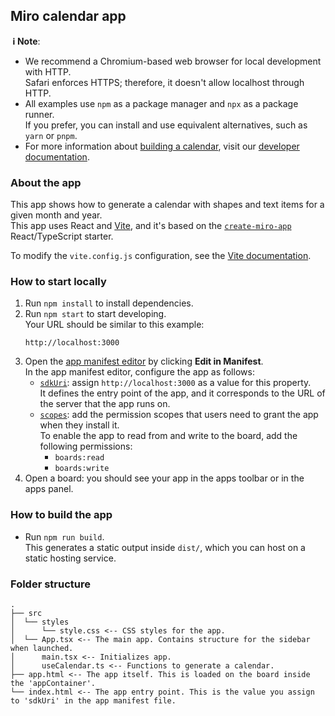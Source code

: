 ## Miro calendar app

**&nbsp;ℹ&nbsp;Note**:

- We recommend a Chromium-based web browser for local development with HTTP. \
  Safari enforces HTTPS; therefore, it doesn't allow localhost through HTTP.
- All examples use `npm` as a package manager and `npx` as a package runner. \
  If you prefer, you can install and use equivalent alternatives, such as `yarn` or `pnpm`.
- For more information about [building a calendar](https://developers.miro.com/docs/building-a-calendar-app-in-miro), visit our [developer documentation](https://developers.miro.com).

### About the app

This app shows how to generate a calendar with shapes and text items for a given month and year. \
This app uses React and [Vite](https://vitejs.dev/), and it's based on the [`create-miro-app`](https://www.npmjs.com/package/create-miro-app) React/TypeScript starter.

To modify the `vite.config.js` configuration, see the [Vite documentation](https://vitejs.dev/guide/).

### How to start locally

1. Run `npm install` to install dependencies.
2. Run `npm start` to start developing. \
   Your URL should be similar to this example:
   ```
   http://localhost:3000
   ```
3. Open the [app manifest editor](https://developers.miro.com/docs/manually-create-an-app#step-2-configure-your-app-in-miro) by clicking **Edit in Manifest**. \
   In the app manifest editor, configure the app as follows:
   - [`sdkUri`](https://developers.miro.com/docs/app-manifest#sdkuri): assign `http://localhost:3000` as a value for this property. \
     It defines the entry point of the app, and it corresponds to the URL of the server that the app runs on.
   - [`scopes`](https://developers.miro.com/docs/app-manifest#scopes): add the permission scopes that users need to grant the app when they install it. \
     To enable the app to read from and write to the board, add the following permissions:
     - `boards:read`
     - `boards:write`
4. Open a board: you should see your app in the apps toolbar or in the apps panel.

### How to build the app

- Run `npm run build`. \
  This generates a static output inside `dist/`, which you can host on a static hosting service.

### Folder structure

```
.
├── src
│  └── styles
│      └── style.css <-- CSS styles for the app.
│  └── App.tsx <-- The main app. Contains structure for the sidebar when launched.
│      main.tsx <-- Initializes app.
│      useCalendar.ts <-- Functions to generate a calendar.
├── app.html <-- The app itself. This is loaded on the board inside the 'appContainer'.
└── index.html <-- The app entry point. This is the value you assign to 'sdkUri' in the app manifest file.
```
